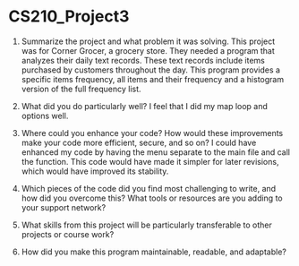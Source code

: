 # CS210_Project3

1) Summarize the project and what problem it was solving.
   This project was for Corner Grocer, a grocery store. They needed a program that analyzes their daily text records. These text records include
   items purchased by customers throughout the day. This program provides a specific items frequency, all items and their frequency and a histogram
   version of the full frequency list. 

2) What did you do particularly well?
   I feel that I did my map loop and options well. 

3) Where could you enhance your code? How would these improvements make your code more efficient, secure, and so on?
   I could have enhanced my code by having the menu separate to the main file and call the function. This code would have made it simpler for later
   revisions, which would have improved its stability.

4) Which pieces of the code did you find most challenging to write, and how did you overcome this? What tools or
   resources are you adding to your support network?
   

5) What skills from this project will be particularly transferable to other projects or course work?

6) How did you make this program maintainable, readable, and adaptable?
